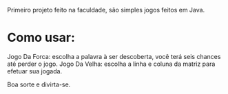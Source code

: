 
Primeiro projeto feito na faculdade, são simples jogos feitos em Java.

# Como usar:

Jogo Da Forca: escolha a palavra à ser descoberta, você terá seis chances até perder o jogo.
Jogo Da Velha: escolha a linha e coluna da matriz para efetuar sua jogada.

Boa sorte e divirta-se.